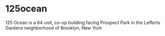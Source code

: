 # 125ocean
125 Ocean is a 64 unit, co-op building facing Prospect Park in the Lefferts Gardens neighborhood of Brooklyn, New York
